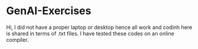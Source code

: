 # GenAI-Exercises
Hi, I did not have a proper laptop or desktop hence all work and codinh here is shared in terms of .txt files.
I have tested these codes on an online compiler.
